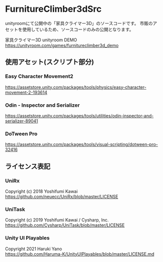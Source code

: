 # FurnitureClimber3dSrc

unityroomにて公開中の「家具クライマー3D」のソースコードです。
市販のアセットを使用しているため、ソースコードのみの公開となります。

家具クライマー3D unityroom DEMO  
https://unityroom.com/games/furnitureclimber3d_demo

## 使用アセット(スクリプト部分)
### Easy Character Movement2  
https://assetstore.unity.com/packages/tools/physics/easy-character-movement-2-193614
### Odin - Inspector and Serializer  
https://assetstore.unity.com/packages/tools/utilities/odin-inspector-and-serializer-89041
### DoTween Pro  
https://assetstore.unity.com/packages/tools/visual-scripting/dotween-pro-32416

## ライセンス表記
### UniRx
Copyright (c) 2018 Yoshifumi Kawai  
https://github.com/neuecc/UniRx/blob/master/LICENSE

### UniTask
Copyright (c) 2019 Yoshifumi Kawai / Cysharp, Inc.  
https://github.com/Cysharp/UniTask/blob/master/LICENSE

### Unity UI Playables
Copyright 2021 Haruki Yano  
https://github.com/Haruma-K/UnityUIPlayables/blob/master/LICENSE.md
